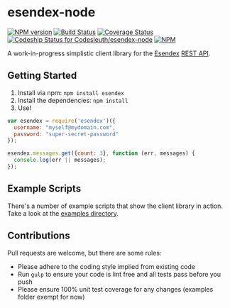 esendex-node
============

[![NPM version][npm-image]][npm-url] [![Build Status][travis-image]][travis-url] [![Coverage Status][coveralls-image]][coveralls-url] [![Codeship Status for Codesleuth/esendex-node][codeship-image]][codeship-url]
[![NPM][npmico-image]][npmico-url]

A work-in-progress simplistic client library for the [Esendex](http://esendex.com) [REST API](http://developers.esendex.com/APIs/REST-API).

## Getting Started

1. Install via npm: `npm install esendex`
2. Install the dependencies: `npm install`
3. Use!

```js
var esendex = require('esendex')({
  username: "myself@mydomain.com",
  password: "super-secret-password"
});

esendex.messages.get({count: 3}, function (err, messages) {
  console.log(err || messages);
});
```

## Example Scripts

There's a number of example scripts that show the client library in action. Take a look at the  [examples directory](https://github.com/Codesleuth/esendex-node/tree/master/examples).

## Contributions

Pull requests are welcome, but there are some rules:

* Please adhere to the coding style implied from existing code
* Run `gulp` to ensure your code is lint free and all tests pass before you push
* Please ensure 100% unit test coverage for any changes (examples folder exempt for now)

[npm-image]: http://img.shields.io/npm/v/esendex.svg
[npm-url]: https://npmjs.org/package/esendex

[travis-image]: https://travis-ci.org/Codesleuth/esendex-node.svg?branch=master
[travis-url]: https://travis-ci.org/Codesleuth/esendex-node

[coveralls-image]: https://coveralls.io/repos/Codesleuth/esendex-node/badge.png
[coveralls-url]: https://coveralls.io/r/Codesleuth/esendex-node

[codeship-image]: https://www.codeship.io/projects/51dfa190-ff1b-0131-5487-5eefab01992e/status
[codeship-url]: https://www.codeship.io/projects/29670

[npmico-image]: https://nodei.co/npm/esendex.png
[npmico-url]: https://nodei.co/npm/esendex/
